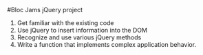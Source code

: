 #Bloc Jams jQuery project
1) Get familiar with the existing code
2) Use jQuery to insert information into the DOM
3) Recognize and use various jQuery methods
4) Write a function that implements complex application behavior.
